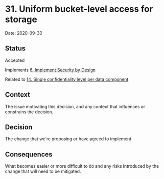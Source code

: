# 31. Uniform bucket-level access for storage

Date: 2020-09-30

## Status

Accepted

Implements [6. Implement Security by Design](0006-implement-security-by-design.md)

Related to [14. Single confidentiality level per data component](0014-single-confidentiality-level-per-data-component.md)

## Context

The issue motivating this decision, and any context that influences or constrains the decision.

## Decision

The change that we're proposing or have agreed to implement.

## Consequences

What becomes easier or more difficult to do and any risks introduced by the change that will need to be mitigated.
